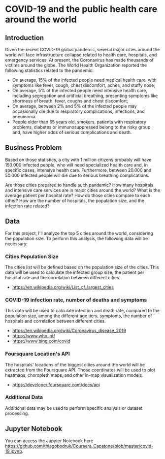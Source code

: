 # COVID-19 and the public health care around the world

## Introduction
Given the recent COVID-19 global pandemic, several major cities around the world will face infrastructure collapse related to health care, hospitals, and emergency services. At present, the Coronavirus has made thousands of victims around the globe. The World Health Organization reported the following statistics related to the pandemic:

* On average, 15% of the infected people need medical health care, with symptoms like fever, cough, chest discomfort, aches, and stuffy nose;
* On average, 5% of the infected people need intensive health care, including segregation and artificial breathing, presenting symptoms like shortness of breath, fever, coughs and chest discomfort;
* On average, between 2% and 5% of the infected people may occasionally die due to respiratory complications, infections, and pneumonia.
* People older than 65 years old, smokers, patients with respiratory problems, diabetes or immunosuppressed belong to the risky group and, have higher odds of serious complications and death.

## Business Problem
Based on those statistics, a city with 1 million citizens probably will have 150.000 infected people, who will need specialized health care and, in specific cases, intensive health care. Furthermore, between 20.000 and 50.000 infected people will die due to serious breathing complications.

Are those cities prepared to handle such pandemic? How many hospitals and intensive care services are in major cities around the world? What is the average patient per hospital rate? How do those cities compare to each other? How are the number of hospitals, the population size, and the infection rate related?

## Data
For this project, I'll analyze the top 5 cities around the world, considering the population size. To perform this analysis, the following data will be necessary:

### Cities Population Size
The cities list will be defined based on the population size of the cities. This data will be used to calculate the infected group size, the patient per hospital rate and the correlation between different cities.

* https://en.wikipedia.org/wiki/List_of_largest_cities

### COVID-19 infection rate, number of deaths and symptoms
This data will be used to calculate infection and death rate, compared to the population size, among the different age tiers, symptoms, the number of hospitals and correlation between different cities.

* https://en.wikipedia.org/wiki/Coronavirus_disease_2019
* https://www.who.int/
* https://www.bing.com/covid

### Foursquare Location's API
The hospitals' locations of the biggest cities around the world will be extracted from the Foursquare API. Those coordinates will be used to plot heatmaps, choropleth maps, and other in-map visualization models.

* https://developer.foursquare.com/docs/api

### Additional Data
Additional data may be used to perform specific analysis or dataset processing.

## Jupyter Notebook
You can access the Jupyter Notebook here https://github.com/thiagobodruk/Coursera_Capstone/blob/master/covid-19.ipynb.

